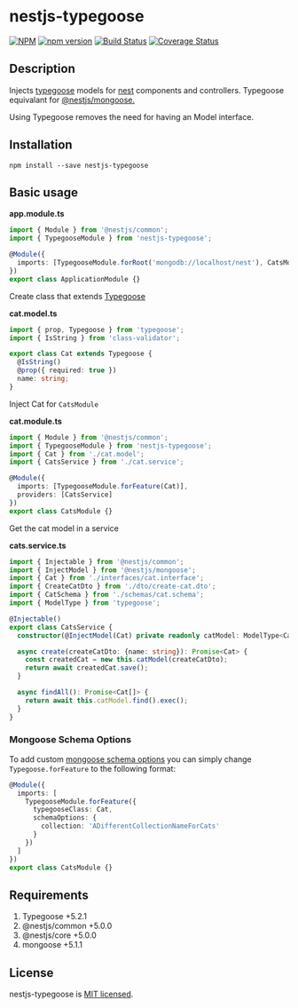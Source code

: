 # nestjs-typegoose
[![NPM](https://nodei.co/npm/nestjs-typegoose.png)](https://nodei.co/npm/nestjs-typegoose/)
[![npm version](https://badge.fury.io/js/nestjs-typegoose.svg)](https://badge.fury.io/js/nestjs-typegoose)
[![Build Status](https://travis-ci.org/kpfromer/nestjs-typegoose.svg?branch=master)](https://travis-ci.org/kpfromer/nestjs-typegoose)
[![Coverage Status](https://coveralls.io/repos/github/kpfromer/nestjs-typegoose/badge.svg?branch=master)](https://coveralls.io/github/kpfromer/nestjs-typegoose?branch=master)

## Description

Injects [typegoose](https://github.com/szokodiakos/typegoose) models for [nest](https://github.com/nestjs/nest) components and controllers. Typegoose equivalant for [@nestjs/mongoose.](https://docs.nestjs.com/techniques/mongodb)

Using Typegoose removes the need for having an Model interface.

## Installation

`npm install --save nestjs-typegoose`

## Basic usage

  **app.module.ts**
```typescript
import { Module } from '@nestjs/common';
import { TypegooseModule } from 'nestjs-typegoose';

@Module({
  imports: [TypegooseModule.forRoot('mongodb://localhost/nest'), CatsModule],
})
export class ApplicationModule {}
```

Create class that extends [Typegoose](https://github.com/szokodiakos/typegoose#motivation)

**cat.model.ts**
```typescript
import { prop, Typegoose } from 'typegoose';
import { IsString } from 'class-validator';

export class Cat extends Typegoose {
  @IsString()
  @prop({ required: true })
  name: string;
}
```

Inject Cat for `CatsModule`

**cat.module.ts**
```typescript
import { Module } from '@nestjs/common';
import { TypegooseModule } from 'nestjs-typegoose';
import { Cat } from './cat.model';
import { CatsService } from './cat.service';

@Module({
  imports: [TypegooseModule.forFeature(Cat)],
  providers: [CatsService]
})
export class CatsModule {}
```

Get the cat model in a service

**cats.service.ts**
```typescript
import { Injectable } from '@nestjs/common';
import { InjectModel } from '@nestjs/mongoose';
import { Cat } from './interfaces/cat.interface';
import { CreateCatDto } from './dto/create-cat.dto';
import { CatSchema } from './schemas/cat.schema';
import { ModelType } from 'typegoose';

@Injectable()
export class CatsService {
  constructor(@InjectModel(Cat) private readonly catModel: ModelType<Cat>) {}

  async create(createCatDto: {name: string}): Promise<Cat> {
    const createdCat = new this.catModel(createCatDto);
    return await createdCat.save();
  }

  async findAll(): Promise<Cat[]> {
    return await this.catModel.find().exec();
  }
}
```

### Mongoose Schema Options

To add custom [mongoose schema options](http://mongoosejs.com/docs/guide.html#options)
you can simply change `Typegoose.forFeature` to the following format:

```typescript
@Module({
  imports: [
    TypegooseModule.forFeature({
      typegooseClass: Cat,
      schemaOptions: {
        collection: 'ADifferentCollectionNameForCats'
      }
    })
  ]
})
export class CatsModule {}
```


## Requirements

 1. Typegoose +5.2.1
 2. @nestjs/common +5.0.0
 3. @nestjs/core +5.0.0
 4. mongoose +5.1.1

## License

  nestjs-typegoose is [MIT licensed](LICENSE).